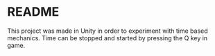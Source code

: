# README

This project was made in Unity in order to experiment with time based mechanics. Time can be stopped and started by pressing the Q key in game.

